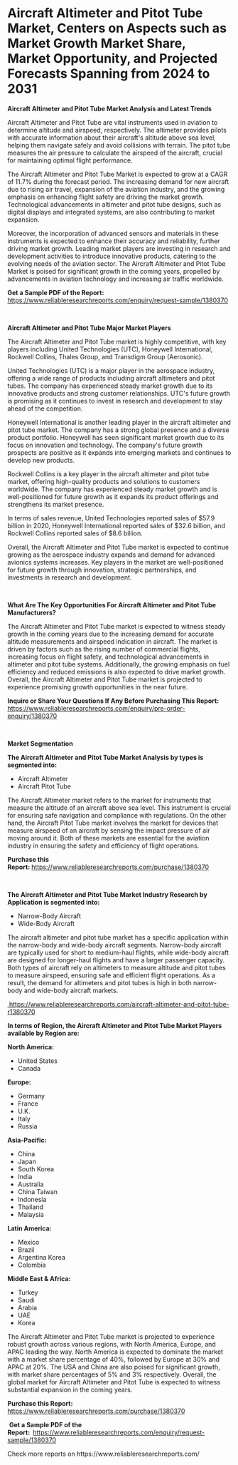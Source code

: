 <p><h1>Aircraft Altimeter and Pitot Tube Market, Centers on Aspects such as Market Growth Market Share, Market Opportunity, and Projected Forecasts Spanning from 2024 to 2031</h1></p><p><strong>Aircraft Altimeter and Pitot Tube Market Analysis and Latest Trends</strong></p>
<p><p>Aircraft Altimeter and Pitot Tube are vital instruments used in aviation to determine altitude and airspeed, respectively. The altimeter provides pilots with accurate information about their aircraft's altitude above sea level, helping them navigate safely and avoid collisions with terrain. The pitot tube measures the air pressure to calculate the airspeed of the aircraft, crucial for maintaining optimal flight performance.</p><p>The Aircraft Altimeter and Pitot Tube Market is expected to grow at a CAGR of 11.7% during the forecast period. The increasing demand for new aircraft due to rising air travel, expansion of the aviation industry, and the growing emphasis on enhancing flight safety are driving the market growth. Technological advancements in altimeter and pitot tube designs, such as digital displays and integrated systems, are also contributing to market expansion.</p><p>Moreover, the incorporation of advanced sensors and materials in these instruments is expected to enhance their accuracy and reliability, further driving market growth. Leading market players are investing in research and development activities to introduce innovative products, catering to the evolving needs of the aviation sector. The Aircraft Altimeter and Pitot Tube Market is poised for significant growth in the coming years, propelled by advancements in aviation technology and increasing air traffic worldwide.</p></p>
<p><strong>Get a Sample PDF of the Report:&nbsp;</strong> <a href="https://www.reliableresearchreports.com/enquiry/request-sample/1380370">https://www.reliableresearchreports.com/enquiry/request-sample/1380370</a></p>
<p>&nbsp;</p>
<p><strong>Aircraft Altimeter and Pitot Tube Major Market Players</strong></p>
<p><p>The Aircraft Altimeter and Pitot Tube market is highly competitive, with key players including United Technologies (UTC), Honeywell International, Rockwell Collins, Thales Group, and Transdigm Group (Aerosonic).</p><p>United Technologies (UTC) is a major player in the aerospace industry, offering a wide range of products including aircraft altimeters and pitot tubes. The company has experienced steady market growth due to its innovative products and strong customer relationships. UTC's future growth is promising as it continues to invest in research and development to stay ahead of the competition.</p><p>Honeywell International is another leading player in the aircraft altimeter and pitot tube market. The company has a strong global presence and a diverse product portfolio. Honeywell has seen significant market growth due to its focus on innovation and technology. The company's future growth prospects are positive as it expands into emerging markets and continues to develop new products.</p><p>Rockwell Collins is a key player in the aircraft altimeter and pitot tube market, offering high-quality products and solutions to customers worldwide. The company has experienced steady market growth and is well-positioned for future growth as it expands its product offerings and strengthens its market presence.</p><p>In terms of sales revenue, United Technologies reported sales of $57.9 billion in 2020, Honeywell International reported sales of $32.6 billion, and Rockwell Collins reported sales of $8.6 billion.</p><p>Overall, the Aircraft Altimeter and Pitot Tube market is expected to continue growing as the aerospace industry expands and demand for advanced avionics systems increases. Key players in the market are well-positioned for future growth through innovation, strategic partnerships, and investments in research and development.</p></p>
<p>&nbsp;</p>
<p><strong>What Are The Key Opportunities For Aircraft Altimeter and Pitot Tube Manufacturers?</strong></p>
<p><p>The Aircraft Altimeter and Pitot Tube market is expected to witness steady growth in the coming years due to the increasing demand for accurate altitude measurements and airspeed indication in aircraft. The market is driven by factors such as the rising number of commercial flights, increasing focus on flight safety, and technological advancements in altimeter and pitot tube systems. Additionally, the growing emphasis on fuel efficiency and reduced emissions is also expected to drive market growth. Overall, the Aircraft Altimeter and Pitot Tube market is projected to experience promising growth opportunities in the near future.</p></p>
<p><strong>Inquire or Share Your Questions If Any Before Purchasing This Report:</strong> <a href="https://www.reliableresearchreports.com/enquiry/pre-order-enquiry/1380370">https://www.reliableresearchreports.com/enquiry/pre-order-enquiry/1380370</a></p>
<p>&nbsp;</p>
<p><strong>Market Segmentation</strong></p>
<p><strong>The Aircraft Altimeter and Pitot Tube Market Analysis by types is segmented into:</strong></p>
<p><ul><li>Aircraft Altimeter</li><li>Aircraft Pitot Tube</li></ul></p>
<p><p>The Aircraft Altimeter market refers to the market for instruments that measure the altitude of an aircraft above sea level. This instrument is crucial for ensuring safe navigation and compliance with regulations. On the other hand, the Aircraft Pitot Tube market involves the market for devices that measure airspeed of an aircraft by sensing the impact pressure of air moving around it. Both of these markets are essential for the aviation industry in ensuring the safety and efficiency of flight operations.</p></p>
<p><strong>Purchase this Report:&nbsp;</strong><a href="https://www.reliableresearchreports.com/purchase/1380370">https://www.reliableresearchreports.com/purchase/1380370</a></p>
<p>&nbsp;</p>
<p><strong>The Aircraft Altimeter and Pitot Tube Market Industry Research by Application is segmented into:</strong></p>
<p><ul><li>Narrow-Body Aircraft</li><li>Wide-Body Aircraft</li></ul></p>
<p><p>The aircraft altimeter and pitot tube market has a specific application within the narrow-body and wide-body aircraft segments. Narrow-body aircraft are typically used for short to medium-haul flights, while wide-body aircraft are designed for longer-haul flights and have a larger passenger capacity. Both types of aircraft rely on altimeters to measure altitude and pitot tubes to measure airspeed, ensuring safe and efficient flight operations. As a result, the demand for altimeters and pitot tubes is high in both narrow-body and wide-body aircraft markets.</p></p>
<p><a href="https://www.reliableresearchreports.com/aircraft-altimeter-and-pitot-tube-r1380370">&nbsp;https://www.reliableresearchreports.com/aircraft-altimeter-and-pitot-tube-r1380370</a></p>
<p><strong>In terms of Region, the Aircraft Altimeter and Pitot Tube Market Players available by Region are:</strong></p>
<p>
    <p> <strong> North America: </strong>
        <ul>
            <li>United States</li>
            <li>Canada</li>
        </ul>
        </p> 
    <p> <strong> Europe: </strong>
        <ul>
            <li>Germany</li>
            <li>France</li>
            <li>U.K.</li>
            <li>Italy</li>
            <li>Russia</li>
        </ul>
        </p> 
    <p> <strong> Asia-Pacific: </strong>
        <ul>
            <li>China</li>
            <li>Japan</li>
            <li>South Korea</li>
            <li>India</li>
            <li>Australia</li>
            <li>China Taiwan</li>
            <li>Indonesia</li>
            <li>Thailand</li>
            <li>Malaysia</li>
        </ul>
        </p> 
    <p> <strong> Latin America: </strong>
        <ul>
            <li>Mexico</li>
            <li>Brazil</li>
            <li>Argentina Korea</li>
            <li>Colombia</li>
        </ul>
        </p> 
    <p> <strong> Middle East & Africa: </strong>
        <ul>
            <li>Turkey</li>
            <li>Saudi</li>
            <li>Arabia</li>
            <li>UAE</li>
            <li>Korea</li>
        </ul>
    </p>
    </p>
<p><p>The Aircraft Altimeter and Pitot Tube market is projected to experience robust growth across various regions, with North America, Europe, and APAC leading the way. North America is expected to dominate the market with a market share percentage of 40%, followed by Europe at 30% and APAC at 20%. The USA and China are also poised for significant growth, with market share percentages of 5% and 3% respectively. Overall, the global market for Aircraft Altimeter and Pitot Tube is expected to witness substantial expansion in the coming years.</p></p>
<p><strong>Purchase this Report: </strong><a href="https://www.reliableresearchreports.com/purchase/1380370">https://www.reliableresearchreports.com/purchase/1380370</a></p>
<p>&nbsp;<strong>Get a Sample PDF of the Report:&nbsp;&nbsp;</strong><a href="https://www.reliableresearchreports.com/enquiry/request-sample/1380370">https://www.reliableresearchreports.com/enquiry/request-sample/1380370</a></p>
<p><strong></strong></p>
<p>Check more reports on https://www.reliableresearchreports.com/</p>